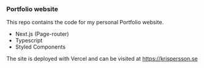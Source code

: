 ### Portfolio website ###

This repo contains the code for my personal Portfolio website.

* Next.js (Page-router)
* Typescript
* Styled Components


The site is deployed with Vercel and can be visited at
https://krispersson.se
